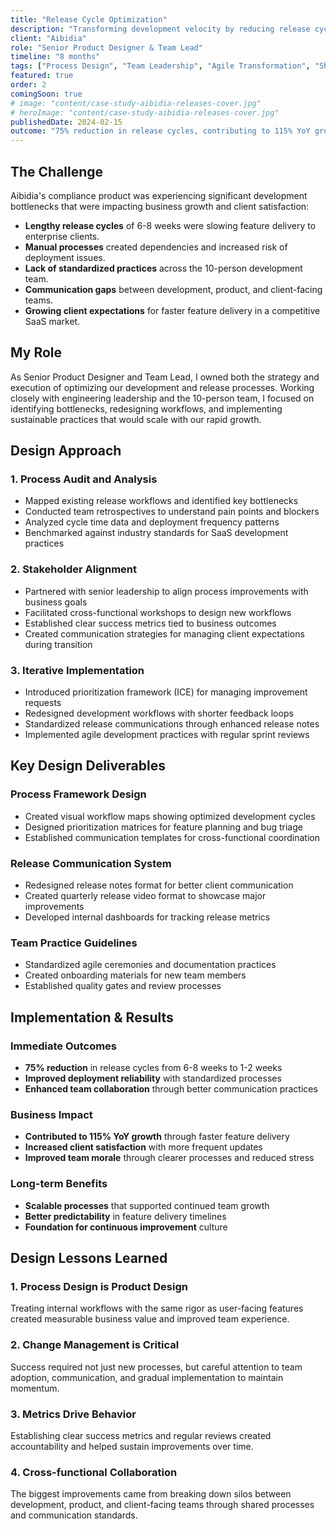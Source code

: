 ```yaml
---
title: "Release Cycle Optimization"
description: "Transforming development velocity by reducing release cycles from 6-8 weeks to 1-2 weeks while improving quality and team morale."
client: "Aibidia"
role: "Senior Product Designer & Team Lead"
timeline: "8 months"
tags: ["Process Design", "Team Leadership", "Agile Transformation", "Short-term", "Growth Impact"]
featured: true
order: 2
comingSoon: true
# image: "content/case-study-aibidia-releases-cover.jpg"
# heroImage: "content/case-study-aibidia-releases-cover.jpg"
publishedDate: 2024-02-15
outcome: "75% reduction in release cycles, contributing to 115% YoY growth"
---
```


## The Challenge

Aibidia's compliance product was experiencing significant development bottlenecks that were impacting business growth and client satisfaction:

- **Lengthy release cycles** of 6-8 weeks were slowing feature delivery to enterprise clients.
- **Manual processes** created dependencies and increased risk of deployment issues.
- **Lack of standardized practices** across the 10-person development team.
- **Communication gaps** between development, product, and client-facing teams.
- **Growing client expectations** for faster feature delivery in a competitive SaaS market.

## My Role

As Senior Product Designer and Team Lead, I owned both the strategy and execution of optimizing our development and release processes. Working closely with engineering leadership and the 10-person team, I focused on identifying bottlenecks, redesigning workflows, and implementing sustainable practices that would scale with our rapid growth.

## Design Approach

### 1. Process Audit and Analysis

- Mapped existing release workflows and identified key bottlenecks
- Conducted team retrospectives to understand pain points and blockers
- Analyzed cycle time data and deployment frequency patterns
- Benchmarked against industry standards for SaaS development practices

### 2. Stakeholder Alignment

- Partnered with senior leadership to align process improvements with business goals
- Facilitated cross-functional workshops to design new workflows
- Established clear success metrics tied to business outcomes
- Created communication strategies for managing client expectations during transition

### 3. Iterative Implementation

- Introduced prioritization framework (ICE) for managing improvement requests
- Redesigned development workflows with shorter feedback loops
- Standardized release communications through enhanced release notes
- Implemented agile development practices with regular sprint reviews

## Key Design Deliverables

### Process Framework Design
- Created visual workflow maps showing optimized development cycles
- Designed prioritization matrices for feature planning and bug triage
- Established communication templates for cross-functional coordination

### Release Communication System
- Redesigned release notes format for better client communication
- Created quarterly release video format to showcase major improvements
- Developed internal dashboards for tracking release metrics

### Team Practice Guidelines
- Standardized agile ceremonies and documentation practices
- Created onboarding materials for new team members
- Established quality gates and review processes

## Implementation & Results

### Immediate Outcomes
- **75% reduction** in release cycles from 6-8 weeks to 1-2 weeks
- **Improved deployment reliability** with standardized processes
- **Enhanced team collaboration** through better communication practices

### Business Impact
- **Contributed to 115% YoY growth** through faster feature delivery
- **Increased client satisfaction** with more frequent updates
- **Improved team morale** through clearer processes and reduced stress

### Long-term Benefits
- **Scalable processes** that supported continued team growth
- **Better predictability** in feature delivery timelines
- **Foundation for continuous improvement** culture

## Design Lessons Learned

### 1. Process Design is Product Design
Treating internal workflows with the same rigor as user-facing features created measurable business value and improved team experience.

### 2. Change Management is Critical
Success required not just new processes, but careful attention to team adoption, communication, and gradual implementation to maintain momentum.

### 3. Metrics Drive Behavior
Establishing clear success metrics and regular reviews created accountability and helped sustain improvements over time.

### 4. Cross-functional Collaboration
The biggest improvements came from breaking down silos between development, product, and client-facing teams through shared processes and communication standards.